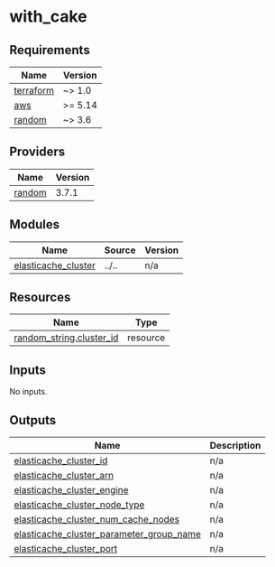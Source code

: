 # with_cake

<!-- BEGINNING OF PRE-COMMIT-TERRAFORM DOCS HOOK -->
## Requirements

| Name | Version |
|------|---------|
| <a name="requirement_terraform"></a> [terraform](#requirement\_terraform) | ~> 1.0 |
| <a name="requirement_aws"></a> [aws](#requirement\_aws) | >= 5.14 |
| <a name="requirement_random"></a> [random](#requirement\_random) | ~> 3.6 |

## Providers

| Name | Version |
|------|---------|
| <a name="provider_random"></a> [random](#provider\_random) | 3.7.1 |

## Modules

| Name | Source | Version |
|------|--------|---------|
| <a name="module_elasticache_cluster"></a> [elasticache\_cluster](#module\_elasticache\_cluster) | ../.. | n/a |

## Resources

| Name | Type |
|------|------|
| [random_string.cluster_id](https://registry.terraform.io/providers/hashicorp/random/latest/docs/resources/string) | resource |

## Inputs

No inputs.

## Outputs

| Name | Description |
|------|-------------|
| <a name="output_elasticache_cluster_id"></a> [elasticache\_cluster\_id](#output\_elasticache\_cluster\_id) | n/a |
| <a name="output_elasticache_cluster_arn"></a> [elasticache\_cluster\_arn](#output\_elasticache\_cluster\_arn) | n/a |
| <a name="output_elasticache_cluster_engine"></a> [elasticache\_cluster\_engine](#output\_elasticache\_cluster\_engine) | n/a |
| <a name="output_elasticache_cluster_node_type"></a> [elasticache\_cluster\_node\_type](#output\_elasticache\_cluster\_node\_type) | n/a |
| <a name="output_elasticache_cluster_num_cache_nodes"></a> [elasticache\_cluster\_num\_cache\_nodes](#output\_elasticache\_cluster\_num\_cache\_nodes) | n/a |
| <a name="output_elasticache_cluster_parameter_group_name"></a> [elasticache\_cluster\_parameter\_group\_name](#output\_elasticache\_cluster\_parameter\_group\_name) | n/a |
| <a name="output_elasticache_cluster_port"></a> [elasticache\_cluster\_port](#output\_elasticache\_cluster\_port) | n/a |
<!-- END OF PRE-COMMIT-TERRAFORM DOCS HOOK -->
